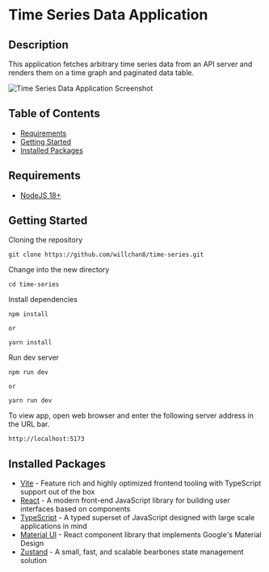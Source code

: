 # Time Series Data Application

## Description

This application fetches arbitrary time series data from an API server and renders them on a time graph and paginated data table.

![Time Series Data Application Screenshot](https://github.com/willchan8/time-series/assets/23622174/df8cbb50-a796-45e4-8f2d-f462bbe6788b)

## Table of Contents

- [Requirements](#requirements)
- [Getting Started](#getting-started)
- [Installed Packages](#installed-packages)

## Requirements

- [NodeJS 18+](https://nodejs.org/en)

## Getting Started

Cloning the repository

```
git clone https://github.com/willchan8/time-series.git
```

Change into the new directory

```
cd time-series
```

Install dependencies

```
npm install

or

yarn install
```

Run dev server

```
npm run dev

or

yarn run dev
```

To view app, open web browser and enter the following server address in the URL bar.

```
http://localhost:5173
```

## Installed Packages

- [Vite](https://vitejs.dev) - Feature rich and highly optimized frontend tooling with TypeScript support out of the box
- [React](https://react.dev) - A modern front-end JavaScript library for building user interfaces based on components
- [TypeScript](https://www.typescriptlang.org) - A typed superset of JavaScript designed with large scale applications in mind
- [Material UI](https://mui.com) - React component library that implements Google's Material Design
- [Zustand](https://docs.pmnd.rs/zustand/) - A small, fast, and scalable bearbones state management solution
